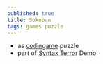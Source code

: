 ```yaml
---
published: true
title: Sokoban
tags: games puzzle
---
```

- as [codingame](https://www.codingame.com/contribute/view/5503f84edfcd721cec6c3352404e89bb9022) puzzle
- part of [Syntax Terror](http://www.pouet.net/prod.php?which=498) Demo
